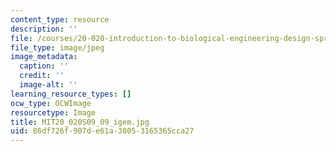 ```yaml
---
content_type: resource
description: ''
file: /courses/20-020-introduction-to-biological-engineering-design-spring-2009/86df726f907de61a30053165365cca27_MIT20_020S09_09_igem.jpg
file_type: image/jpeg
image_metadata:
  caption: ''
  credit: ''
  image-alt: ''
learning_resource_types: []
ocw_type: OCWImage
resourcetype: Image
title: MIT20_020S09_09_igem.jpg
uid: 86df726f-907d-e61a-3005-3165365cca27
---
```


